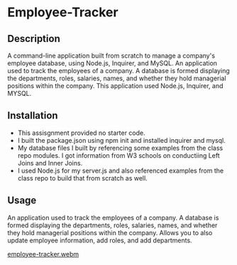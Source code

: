 # Employee-Tracker

## Description
A command-line application built from scratch to manage a company's employee database, using Node.js, Inquirer, and MySQL.
An application used to track the employees of a company. A database is formed displaying the departments, roles, salaries, names, and whether they hold managerial positions within the company. 
This application used Node.js, Inquirer, and MYSQL.

## Installation
* This assisgnment provided no starter code.
* I built the package.json using npm init and installed inquirer and mysql.
* My database files I built by referencing some examples from the class repo modules. I got information from W3 schools on conductiing Left Joins and Inner Joins.
* I used Node.js for my server.js and also referenced examples from the class repo to build that from scratch as well.

## Usage
An application used to track the employees of a company. A database is formed displaying the departments, roles, salaries, names, and whether they hold managerial positions within the company. 
Allows you to also update employee information, add roles, and add departments.

[employee-tracker.webm](https://github.com/DiamondSClements/employee-tracker/assets/143464442/ef93ce36-c960-45b8-9606-f6ba725f0782)
